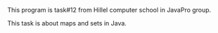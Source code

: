 This program is task#12 from Hillel computer school in JavaPro group.

This task is about maps and sets in Java.